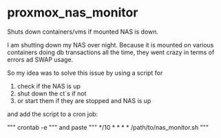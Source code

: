# proxmox_nas_monitor

Shuts down containers/vms if mounted NAS is down.

I am shutting down my NAS over night. Because it is mounted on various containers doing db transactions all the time, they went crazy in terms of errors ad SWAP usage.

So my idea was to solve this issue by using a script for

1. check if the NAS is up
2. shut down the ct´s if not
3. or start them if they are stopped and NAS is up

and add the script to a cron job:

"""
crontab -e
"""
and paste 
"""
*/10 * * * * /path/to/nas_monitor.sh
"""
